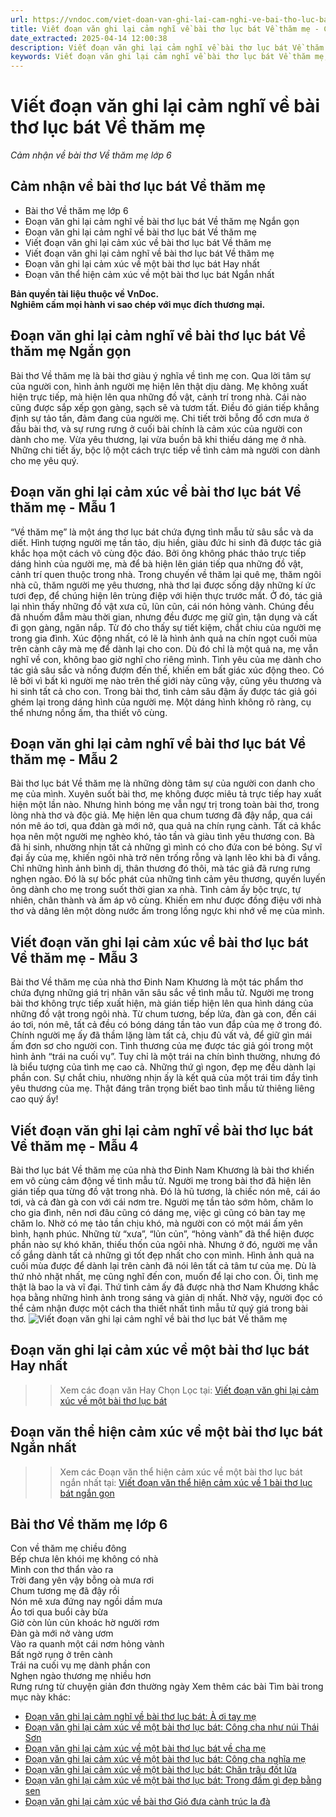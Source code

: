 ```yaml
---
url: https://vndoc.com/viet-doan-van-ghi-lai-cam-nghi-ve-bai-tho-luc-bat-ve-tham-me-249727
title: Viết đoạn văn ghi lại cảm nghĩ về bài thơ lục bát Về thăm mẹ - Cảm nhận về bài thơ Về thăm mẹ lớp 6 - VnDoc.com
date_extracted: 2025-04-14 12:00:38
description: Viết đoạn văn ghi lại cảm nghĩ về bài thơ lục bát Về thăm mẹ được biên soạn nhằm giúp các em HS đạt kết quả tốt trong quá trình làm bài tập và học tập môn Ngữ văn lớp 6.
keywords: Viết đoạn văn ghi lại cảm nghĩ về bài thơ lục bát Về thăm mẹ,đoạn văn ghi lại cảm nghĩ về bài thơ lục bát Về thăm mẹ,cảm nhận về bài thơ về thăm mẹ,bài thơ Về thăm mẹ lớp 6,viết đoạn văn ghi lại cảm xúc về một bài thơ lục bát,Viết một đoạn văn ghi lại cảm xúc về một bài thơ lục bát ngắn nhất,Viết đoạn văn ghi lại cảm xúc về một bài thơ lục bát ngắn gọn,Viết đoạn văn ghi lại cảm nghĩ về một bài thơ lục bát,Viết đoạn văn ghi lại cảm nghĩ của em về một bài thơ lục bát
---
```


# Viết đoạn văn ghi lại cảm nghĩ về bài thơ lục bát Về thăm mẹ
 _Cảm nhận về bài thơ Về thăm mẹ lớp 6_
## **Cảm nhận về bài thơ lục bát Về thăm mẹ**
  * Bài thơ Về thăm mẹ lớp 6
  * Đoạn văn ghi lại cảm nghĩ về bài thơ lục bát Về thăm mẹ Ngắn gọn
  * Đoạn văn ghi lại cảm nghĩ về bài thơ lục bát Về thăm mẹ
  * Viết đoạn văn ghi lại cảm xúc về bài thơ lục bát Về thăm mẹ
  * Viết đoạn văn ghi lại cảm nghĩ về bài thơ lục bát Về thăm mẹ
  * Đoạn văn ghi lại cảm xúc về một bài thơ lục bát Hay nhất
  * Đoạn văn thể hiện cảm xúc về một bài thơ lục bát Ngắn nhất

**Bản quyền tài liệu thuộc về VnDoc.  
Nghiêm cấm mọi hành vi sao chép với mục đích thương mại.**
## **Đoạn văn ghi lại cảm nghĩ về bài thơ lục bát Về thăm mẹ Ngắn gọn**
Bài thơ Về thăm mẹ là bài thơ giàu ý nghĩa về tình mẹ con. Qua lời tâm sự của người con, hình ảnh người mẹ hiện lên thật dịu dàng. Mẹ không xuất hiện trực tiếp, mà hiện lên qua những đồ vật, cảnh trí trong nhà. Cái nào cũng được sắp xếp gọn gàng, sạch sẽ và tươm tất. Điều đó gián tiếp khẳng định sự tảo tần, đảm đang của người mẹ. Chi tiết trời bỗng đổ cơn mưa ở đầu bài thơ, và sự rưng rưng ở cuối bài chính là cảm xúc của người con dành cho mẹ. Vừa yêu thương, lại vừa buồn bã khi thiếu dáng mẹ ở nhà. Những chi tiết ấy, bộc lộ một cách trực tiếp về tình cảm mà người con dành cho mẹ yêu quý.
## **Đoạn văn ghi lại cảm xúc về bài thơ lục bát Về thăm mẹ - Mẫu 1**
“Về thăm mẹ” là một áng thơ lục bát chứa đựng tình mẫu tử sâu sắc và da diết. Hình tượng người mẹ tần tảo, dịu hiền, giàu đức hi sinh đã được tác giả khắc họa một cách vô cùng độc đáo. Bởi ông không phác thảo trực tiếp dáng hình của người mẹ, mà để bà hiện lên gián tiếp qua những đồ vật, cảnh trí quen thuộc trong nhà. Trong chuyến về thăm lại quê mẹ, thăm ngôi nhà cũ, thăm người mẹ yêu thương, nhà thơ lại được sống dậy những kí ức tươi đẹp, để chúng hiện lên trùng điệp với hiện thực trước mắt. Ở đó, tác giả lại nhìn thấy những đồ vật xưa cũ, lũn cũn, cái nón hỏng vành. Chúng đều đã nhuốm đẫm màu thời gian, nhưng đều được mẹ giữ gìn, tận dụng và cất đi gọn gàng, ngăn nắp. Từ đó cho thấy sự tiết kiệm, chắt chiu của người mẹ trong gia đình. Xúc động nhất, có lẽ là hình ảnh quả na chín ngọt cuối mùa trên cành cây mà mẹ để dành lại cho con. Dù đó chỉ là một quả na, mẹ vẫn nghĩ về con, không bao giờ nghĩ cho riêng mình. Tình yêu của mẹ dành cho tác giả sâu sắc và nồng đượm đến thế, khiến em bất giác xúc động theo. Có lẽ bởi vì bất kì người mẹ nào trên thế giới này cũng vậy, cũng yêu thương và hi sinh tất cả cho con. Trong bài thơ, tình cảm sâu đậm ấy được tác giả gói ghém lại trong dáng hình của người mẹ. Một dáng hình không rõ ràng, cụ thể nhưng nồng ấm, tha thiết vô cùng.
## **Đoạn văn ghi lại cảm nghĩ về bài thơ lục bát Về thăm mẹ - Mẫu 2**
Bài thơ lục bát Về thăm mẹ là những dòng tâm sự của người con danh cho mẹ của mình. Xuyên suốt bài thơ, mẹ không được miêu tả trực tiếp hay xuất hiện một lần nào. Nhưng hình bóng mẹ vẫn ngự trị trong toàn bài thơ, trong lòng nhà thơ và độc giả. Mẹ hiện lên qua chum tương đã đậy nắp, qua cái nón mê áo tơi, qua đdàn gà mới nở, qua quả na chín rụng cành. Tất cả khắc họa nên một người mẹ nghèo khó, tảo tần và giàu tình yêu thương con. Bà đã hi sinh, nhường nhịn tất cả những gì mình có cho đứa con bé bỏng. Sự vĩ đại ấy của mẹ, khiến ngôi nhà trở nên trống rỗng và lạnh lẽo khi bà đi vắng. Chỉ những hình ảnh bình dị, thân thương đó thôi, mà tác giả đã rưng rưng nghẹn ngào. Đó là sự bốc phát của những tình cảm yêu thương, quyến luyến ông dành cho mẹ trong suốt thời gian xa nhà. Tình cảm ấy bộc trực, tự nhiên, chân thành và ấm áp vô cùng. Khiến em như được đồng điệu với nhà thơ và dâng lên một dòng nước ấm trong lồng ngực khi nhớ về mẹ của mình.
## **Viết đoạn văn ghi lại cảm xúc về bài thơ lục bát Về thăm mẹ - Mẫu 3**
Bài thơ Về thăm mẹ của nhà thơ Đinh Nam Khương là một tác phẩm thơ chứa đựng những giá trị nhân văn sâu sắc về tình mẫu tử. Người mẹ trong bài thơ không trực tiếp xuất hiện, mà gián tiếp hiện lên qua hình dáng của những đồ vật trong ngôi nhà. Từ chum tương, bếp lửa, đàn gà con, đến cái áo tơi, nón mê, tất cả đều có bóng dáng tần tảo vun đắp của mẹ ở trong đó. Chính người mẹ ấy đã thầm lặng làm tất cả, chịu đủ vất vả, để giữ gìn mái ấm đơn sơ cho người con. Tình thương của mẹ được tác giả gói trong một hình ảnh “trái na cuối vụ”. Tuy chỉ là một trái na chín bình thường, nhưng đó là biểu tượng của tình mẹ cao cả. Những thứ gì ngon, đẹp mẹ đều dành lại phần con. Sự chắt chiu, nhường nhịn ấy là kết quả của một trái tim đầy tình yêu thương của mẹ. Thật đáng trân trọng biết bao tình mẫu tử thiêng liêng cao quý ấy\!
## **Viết đoạn văn ghi lại cảm nghĩ về bài thơ lục bát Về thăm mẹ - Mẫu 4**
Bài thơ lục bát Về thăm mẹ của nhà thơ Đinh Nam Khương là bài thơ khiến em vô cùng cảm động về tình mẫu tử. Người mẹ trong bài thơ đã hiện lên gián tiếp qua từng đồ vật trong nhà. Đó là hũ tương, là chiếc nón mê, cái áo tơi, và cả đàn gà con với cái nơm tre. Người mẹ tần tảo sớm hôm, chăm lo cho gia đình, nên nơi đâu cũng có dáng mẹ, việc gì cũng có bàn tay mẹ chăm lo. Nhờ có mẹ tảo tần chịu khó, mà người con có một mái ấm yên bình, hạnh phúc. Những từ “xưa”, “lủn củn”, “hỏng vành” đã thể hiện được phần nào sự khó khăn, thiếu thốn của ngôi nhà. Nhưng ở đó, người mẹ vẫn cố gắng dành tất cả những gì tốt đẹp nhất cho con mình. Hình ảnh quả na cuối mùa được để dành lại trên cành đã nói lên tất cả tâm tư của mẹ. Dù là thứ nhỏ nhặt nhất, mẹ cũng nghĩ đến con, muốn để lại cho con. Ôi, tình mẹ thật là bao la và vĩ đại. Thứ tình cảm ấy đã được nhà thơ Nam Khương khắc họa bằng những hình ảnh trong sáng và giản dị nhất. Nhờ vậy, người đọc có thể cảm nhận được một cách tha thiết nhất tình mẫu tử quý giá trong bài thơ.
![Viết đoạn văn ghi lại cảm nghĩ về bài thơ lục bát Về thăm mẹ](https://i.vdoc.vn/data/image/2023/11/17/viet-doan-van-ghi-lai-cam-nghi-ve-bai-tho-luc-bat-ve-tham-me-h1.jpg)
## **Đoạn văn ghi lại cảm xúc về một bài thơ lục bát Hay nhất**
>> Xem các đoạn văn Hay Chọn Lọc tại: [Viết đoạn văn ghi lại cảm xúc về một bài thơ lục bát](<https://vndoc.com/viet-doan-van-ghi-lai-cam-xuc-ve-mot-bai-tho-luc-bat-244732>)
## **Đoạn văn thể hiện cảm xúc về một bài thơ lục bát Ngắn nhất**
>> Xem các Đoạn văn thể hiện cảm xúc về một bài thơ lục bát ngắn nhất tại: [Viết đoạn văn thể hiện cảm xúc về 1 bài thơ lục bát ngắn gọn](<https://vndoc.com/viet-doan-van-the-hien-cam-xuc-ve-mot-bai-tho-luc-bat-ngan-nhat-248869>)
## **Bài thơ Về thăm mẹ lớp 6**
Con về thăm mẹ chiều đông  
Bếp chưa lên khói mẹ không có nhà  
Mình con thơ thẩn vào ra  
Trời đang yên vậy bỗng oà mưa rơi  
Chum tương mẹ đã đậy rồi  
Nón mê xưa đứng nay ngồi dầm mưa  
Áo tơi qua buổi cày bừa  
Giờ còn lủn củn khoác hờ người rơm  
Đàn gà mới nở vàng ươm  
Vào ra quanh một cái nơm hỏng vành  
Bất ngờ rụng ở trên cành  
Trái na cuối vụ mẹ dành phần con  
Nghẹn ngào thương mẹ nhiều hơn  
Rưng rưng từ chuyện giản đơn thường ngày
Xem thêm các bài Tìm bài trong mục này khác:
  * [Đoạn văn ghi lại cảm nghĩ về bài thơ lục bát: À ơi tay mẹ](</viet-doan-van-ghi-lai-cam-nghi-ve-bai-tho-luc-bat-a-oi-tay-me-249729>)
  * [Đoạn văn ghi lại cảm xúc về một bài thơ lục bát: Công cha như núi Thái Sơn](</viet-doan-van-ghi-lai-cam-xuc-ve-mot-bai-tho-luc-bat-cong-cha-nhu-nui-thai-son-249824>)
  * [Đoạn văn ghi lại cảm xúc về một bài thơ lục bát về cha mẹ](</viet-doan-van-ghi-lai-cam-xuc-ve-mot-bai-tho-luc-bat-ve-cha-me-249828>)
  * [Đoạn văn ghi lại cảm xúc về một bài thơ lục bát: Công cha nghĩa mẹ](</viet-doan-van-ghi-lai-cam-xuc-ve-mot-bai-tho-luc-bat-cong-cha-nghia-me-249831>)
  * [Đoạn văn ghi lại cảm xúc về một bài thơ lục bát: Chăn trâu đốt lửa](</viet-doan-van-ghi-lai-cam-xuc-ve-mot-bai-tho-luc-bat-chan-trau-dot-lua-249834>)
  * [Đoạn văn ghi lại cảm xúc về một bài thơ lục bát: Trong đầm gì đẹp bằng sen](</viet-doan-van-ghi-lai-cam-xuc-ve-mot-bai-tho-luc-bat-trong-dam-gi-dep-bang-sen-249840>)
  * [Đoạn văn ghi lại cảm xúc về bài thơ Gió đưa cành trúc la đà](</viet-doan-van-ghi-lai-cam-xuc-ve-bai-tho-luc-bat-gio-dua-canh-truc-la-da-280516>)

